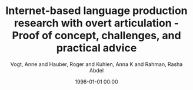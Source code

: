 ---
layout: post
title: Internet-based language production research with overt articulation - Proof of concept, challenges, and practical advice

date: 1996-01-01 00:00
author: Vogt, Anne and Hauber, Roger and Kuhlen, Anna K and Rahman, Rasha Abdel
tags: ["language production","online experiments","overt articulation","picture","voice onset latency","word interference"]
link: https://doi.org/10.3758/s13428-021-01686-3

year: 2021
---